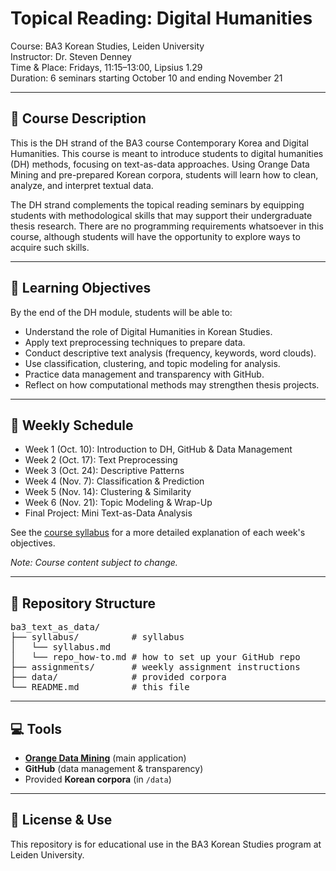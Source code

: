 # Topical Reading: Digital Humanities  
Course: BA3 Korean Studies, Leiden University  
Instructor: Dr. Steven Denney  
Time & Place: Fridays, 11:15–13:00, Lipsius 1.29  
Duration: 6 seminars starting October 10 and ending November 21

---

## 📘 Course Description
This is the DH strand of the BA3 course Contemporary Korea and Digital Humanities. This course is meant to introduce students to digital humanities (DH) methods, focusing on text-as-data approaches. Using Orange Data Mining and pre-prepared Korean corpora, students will learn how to clean, analyze, and interpret textual data.  

The DH strand complements the topical reading seminars by equipping students with methodological skills that may support their undergraduate thesis research. There are no programming requirements whatsoever in this course, although students will have the opportunity to explore ways to acquire such skills.

---

## 🎯 Learning Objectives
By the end of the DH module, students will be able to:
- Understand the role of Digital Humanities in Korean Studies.  
- Apply text preprocessing techniques to prepare data.  
- Conduct descriptive text analysis (frequency, keywords, word clouds).  
- Use classification, clustering, and topic modeling for analysis.  
- Practice data management and transparency with GitHub.  
- Reflect on how computational methods may strengthen thesis projects.  

---

## 📅 Weekly Schedule
- Week 1 (Oct. 10): Introduction to DH, GitHub & Data Management
- Week 2 (Oct. 17): Text Preprocessing
- Week 3 (Oct. 24): Descriptive Patterns
- Week 4 (Nov. 7): Classification & Prediction
- Week 5 (Nov. 14): Clustering & Similarity
- Week 6 (Nov. 21): Topic Modeling & Wrap-Up
- Final Project: Mini Text-as-Data Analysis 

See the [course syllabus](syllabus/syllabus.md) for a more detailed explanation of each week's objectives.  

*Note: Course content subject to change.*

---

<h2>📂 Repository Structure</h2>
<pre>
ba3_text_as_data/
├── syllabus/          # syllabus
│   └── syllabus.md
│   └── repo_how-to.md # how to set up your GitHub repo
├── assignments/       # weekly assignment instructions
├── data/              # provided corpora
└── README.md          # this file
</pre>

---

## 💻 Tools
- **[Orange Data Mining](https://orangedatamining.com/)** (main application)  
- **GitHub** (data management & transparency)  
- Provided **Korean corpora** (in `/data`)  

---

## 📜 License & Use
This repository is for educational use in the BA3 Korean Studies program at Leiden University.

